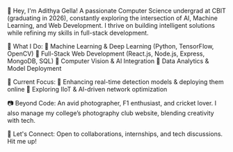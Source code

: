 👋 Hey, I'm Adithya Gella!
A passionate Computer Science undergrad at CBIT (graduating in 2026), constantly exploring the intersection of AI, Machine Learning, and Web Development. I thrive on building intelligent solutions while refining my skills in full-stack development.

🚀 What I Do:
🔹 Machine Learning & Deep Learning (Python, TensorFlow, OpenCV)
🔹 Full-Stack Web Development (React.js, Node.js, Express, MongoDB, SQL)
🔹 Computer Vision & AI Integration
🔹 Data Analytics & Model Deployment

🎯 Current Focus:
🔸 Enhancing real-time detection models & deploying them online
🔸 Exploring IIoT & AI-driven network optimization

📷 Beyond Code:
An avid photographer, F1 enthusiast, and cricket lover. I also manage my college’s photography club website, blending creativity with tech.

📩 Let's Connect:
Open to collaborations, internships, and tech discussions. Hit me up!

